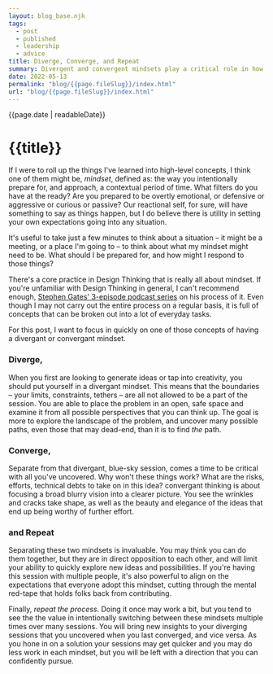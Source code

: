 ```yaml
---
layout: blog_base.njk
tags: 
  - post
  - published
  - leadership
  - advice
title: Diverge, Converge, and Repeat
summary: Divergent and convergent mindsets play a critical role in how I think of ideas and uncover solutions to problems. Here's a bit about why they're so useful to me.
date: 2022-05-13
permalink: "blog/{{page.fileSlug}}/index.html"
url: "blog/{{page.fileSlug}}/index.html"
---
```


{{page.date | readableDate}}

# {{title}}

If I were to roll up the things I've learned into high-level concepts, I think one of them might be, *mindset*, defined as: the way you intentionally prepare for, and approach, a contextual period of time. What filters do you have at the ready? Are you prepared to be overtly emotional, or defensive or aggressive or curious or passive? Our reactional self, for sure, will have something to say as things happen, but I do believe there is utility in setting your own expectations going into any situation.

It's useful to take just a few minutes to think about a situation – it might be a meeting, or a place I'm going to – to think about what my mindset might need to be. What should I be prepared for, and how might I respond to those things?

There's a core practice in Design Thinking that is really all about mindset. If you're unfamiliar with Design Thinking in general, I can't recommend enough, [Stephen Gates' 3-episode podcast series](https://thecrazy1.com/episode-33-design-thinking-part-1-overview-and-inspiration-phase/) on his process of it. Even though I may not carry out the entire process on a regular basis, it is full of concepts that can be broken out into a lot of everyday tasks.

For this post, I want to focus in quickly on one of those concepts of having a divergant or convergant mindset.

### Diverge,

When you first are looking to generate ideas or tap into creativity, you should put yourself in a divergant mindset. This means that the boundaries – your limits, constraints, tethers – are all not allowed to be a part of the session. You are able to place the problem in an open, safe space and examine it from all possible perspectives that you can think up. The goal is more to explore the landscape of the problem, and uncover many possible paths, even those that may dead-end, than it is to find *the* path.

### Converge,

Separate from that divergant, blue-sky session, comes a time to be critical with all you've uncovered. Why won't these things work? What are the risks, efforts, technical debts to take on in this idea? convergant thinking is about focusing a broad blurry vision into a clearer picture. You see the wrinkles and cracks take shape, as well as the beauty and elegance of the ideas that end up being worthy of further effort.

### and Repeat

Separating these two mindsets is invaluable. You may think you can do them together, but they are in direct opposition to each other, and will limit your ability to quickly explore new ideas and possibilities. If you're having this session with multiple people, it's also powerful to align on the expectations that everyone adopt this mindset, cutting through the mental red-tape that holds folks back from contributing.

Finally, *repeat the process*. Doing it once may work a bit, but you tend to see the the value in intentionally switching between these mindsets multiple times over many sessions. You will bring new insights to your diverging sessions that you uncovered when you last converged, and vice versa. As you hone in on a solution your sessions may get quicker and you may do less work in each mindset, but you will be left with a direction that you can confidently pursue.